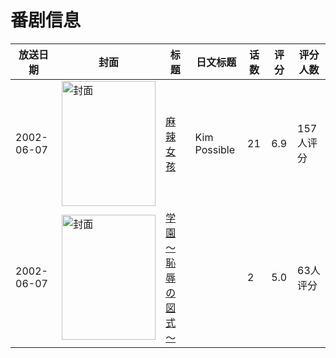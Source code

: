 # 番剧信息

|放送日期|封面|标题|日文标题|话数|评分|评分人数|
|---|---|---|---|---|---|---|
|2002-06-07|<img src="https://lain.bgm.tv/pic/cover/c/74/c0/69295_29719.jpg" alt="封面" style="width:150px;height:200px;object-fit:cover;">|[麻辣女孩](https://bangumi.tv/subject/69295)|Kim Possible|21|6.9|157人评分|
|2002-06-07|<img src="https://bangumi.tv/img/no_icon_subject.png" alt="封面" style="width:150px;height:200px;object-fit:cover;">|[学園～恥辱の図式～](https://bangumi.tv/subject/77642)||2|5.0|63人评分|

